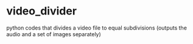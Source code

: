 # video_divider
python codes that divides a video file to equal subdivisions (outputs the audio and a set of images separately)
